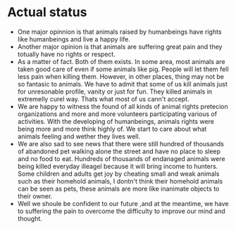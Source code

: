 # Actual status
* One major opinnion is that animals raised by humanbeings have rights like humanbeings and live a happy life.
* Another major opinion is that animals are suffering great pain and they totually have no rights or respect.
* As a matter of fact. Both of them exists. In some area, most animals are taken good care of even if some animals like pig. People will let them fell less pain when killing them. However, in other places, thing may not be so fantasic to animals. We have to admit that some of us kill animals just for unresonable profile, vanity or just for fun. They killed animals in extremelly curel way. Thats what most of us cann't accept.  
* We are happy to witness the found of all kinds of animal rights pretecion organizations and more and more volunteers participating various of activities. With the developing of humanbeings, animals rights were being  more and more think highly of. We start to care about what animals feeling and wether they lives well.
* We are also sad to see news that there were still hundred of thousands of abandoned pet walking alone the street and have no place to sleep and  no food to eat. Hundreds of thousands of endanaged animals were being killed everyday illeagel because it will bring income to hunters. Some children and adults get joy by cheating small and weak animals such as their homehold animals, I dontn't think their homehold animals can be seen as pets, these animals are more like inanimate objects to their owner.
* Well we shoule be confident to our future ,and at the meantime, we have to suffering the pain to overcome the difficulty to improve our mind and thought.
